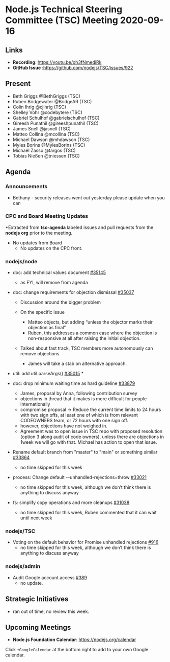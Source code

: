 ﻿# Node.js Technical Steering Committee (TSC) Meeting 2020-09-16


## Links

* **Recording**:  https://youtu.be/oh3fNmediRk
* **GitHub Issue** :https://github.com/nodejs/TSC/issues/922

## Present

* Beth Griggs @BethGriggs (TSC)
* Ruben Bridgewater @BridgeAR (TSC)
* Colin Ihrig @cjihrig (TSC)
* Shelley Vohr @codebytere (TSC)
* Gabriel Schulhof @gabrielschulhof (TSC)
* Gireesh Punathil @gireeshpunathil (TSC)
* James Snell @jasnell (TSC)
* Matteo Collina @mcollina (TSC)
* Michael Dawson @mhdawson (TSC)
* Myles Borins @MylesBorins (TSC)
* Michaël Zasso @targos (TSC)
* Tobias Nießen @tniessen (TSC)

## Agenda

### Announcements

* Bethany - security releases went out yesterday please update when you can

### CPC and Board Meeting Updates
 
*Extracted from **tsc-agenda** labeled issues and pull requests from the **nodejs org** prior to the meeting.

* No updates from Board 
  * No updates on the CPC front.

### nodejs/node


* doc: add technical values document [#35145](https://github.com/nodejs/node/pull/35145)
  * as FYI, will remove from agenda

* doc: change requirements for objection dismissal [#35037](https://github.com/nodejs/node/pull/35037)
  * Discussion around the bigger problem
  * On the specific issue
    * Matteo objects, but adding “unless the objector marks their objection as final”
    * Ruben, this addresses a common case where the objection is non-responsive at all
      after raising the initial objection.

  * Talked about fast track, TSC members more autonomously can remove objections
    * James will take a stab on alternative approach.

* util: add util.parseArgs() [#35015](https://github.com/nodejs/node/pull/35015)
  * 

* doc: drop minimum waiting time as hard guideline [#33879](https://github.com/nodejs/node/pull/33879)
  * James, proposal by Anna, following contribution survey
  * objections in thread that it makes is more difficult for people internationally 
  * compromise proposal -> 
       Reduce the current time limits to 24 hours with two sign offs, at least one of which is from
       relevant CODEOWNERS team, or 72 hours with one sign off.
  * however, objections have not weighed in.
  * Agreement was to open issue in TSC repo with proposed resolution (option 3 along audit of code owners), unless there are objections  in 1week we will go with that.  Michael has action to open that issue.

* Rename default branch from "master" to "main" or something similar [#33864](https://github.com/nodejs/node/issues/33864)
  * no time skipped for this week

* process: Change default --unhandled-rejections=throw [#33021](https://github.com/nodejs/node/pull/33021)
  * no time skipped for this week, although we don’t think there is anything to discuss anyway

* fs: simplify copy operations and more cleanups [#31038](https://github.com/nodejs/node/pull/31038)
  * no time skipped for this week, Ruben commented that it can wait until next week

### nodejs/TSC

* Voting on the default behavior for Promise unhandled rejections [#916](https://github.com/nodejs/TSC/issues/916)
   * no time skipped for this week, although we don’t think there is anything to discuss anyway

### nodejs/admin

* Audit Google account access [#389](https://github.com/nodejs/admin/issues/389)
  * no update.

## Strategic Initiatives
* ran out of time, no review this week.

## Upcoming Meetings


* **Node.js Foundation Calendar**: https://nodejs.org/calendar


Click `+GoogleCalendar` at the bottom right to add to your own Google calendar.
